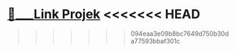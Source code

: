 [📍___Link Projek](https://ahmad-hamizan.github.io/uas-semester1/frontend/pages/home.html)
<<<<<<< HEAD
=======

>>>>>>> 094eaa3e09b8bc7649d750b30da77593bbaf301c
